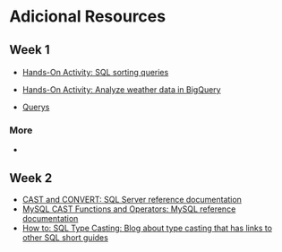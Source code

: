 # Adicional Resources

## Week 1

####

- [Hands-On Activity: SQL sorting queries](week1/Hands-On-Activity-SQL-sorting-queries.pdf)

- [Hands-On Activity: Analyze weather data in BigQuery](week1/Hands-On-Activity-Analyze-weather-data-in-BigQuery.pdf)

- [Querys](week1/querys.sql)

### More

- []()
## Week 2

- [CAST and CONVERT: SQL Server reference documentation](https://docs.microsoft.com/en-us/sql/t-sql/functions/cast-and-convert-transact-sql?view=sql-server-ver15)
- [MySQL CAST Functions and Operators: MySQL reference documentation](https://dev.mysql.com/doc/refman/8.0/en/cast-functions.html)
- [How to: SQL Type Casting: Blog about type casting that has links to other SQL short guides](https://www.rudderstack.com/guides/how-to-sql-type-casting/)
